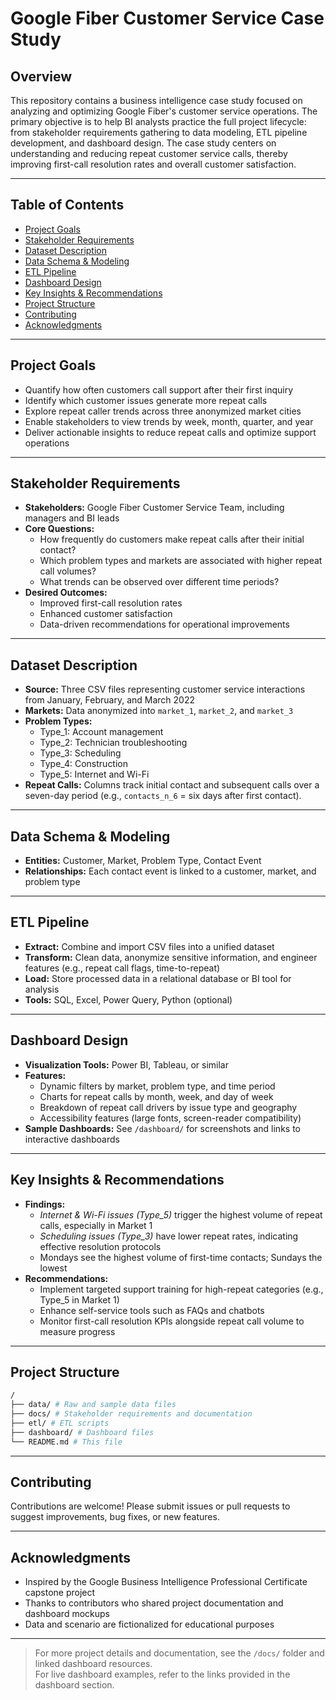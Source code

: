 # Google Fiber Customer Service Case Study

## Overview

This repository contains a business intelligence case study focused on analyzing and optimizing Google Fiber's customer service operations. The primary objective is to help BI analysts practice the full project lifecycle: from stakeholder requirements gathering to data modeling, ETL pipeline development, and dashboard design. The case study centers on understanding and reducing repeat customer service calls, thereby improving first-call resolution rates and overall customer satisfaction.

---

## Table of Contents

- [Project Goals](#project-goals)
- [Stakeholder Requirements](#stakeholder-requirements)
- [Dataset Description](#dataset-description)
- [Data Schema & Modeling](#data-schema--modeling)
- [ETL Pipeline](#etl-pipeline)
- [Dashboard Design](#dashboard-design)
- [Key Insights & Recommendations](#key-insights--recommendations)
- [Project Structure](#project-structure)
- [Contributing](#contributing)
- [Acknowledgments](#acknowledgments)

---

## Project Goals

- Quantify how often customers call support after their first inquiry
- Identify which customer issues generate more repeat calls
- Explore repeat caller trends across three anonymized market cities
- Enable stakeholders to view trends by week, month, quarter, and year
- Deliver actionable insights to reduce repeat calls and optimize support operations

---

## Stakeholder Requirements

- **Stakeholders:** Google Fiber Customer Service Team, including managers and BI leads
- **Core Questions:**
  - How frequently do customers make repeat calls after their initial contact?
  - Which problem types and markets are associated with higher repeat call volumes?
  - What trends can be observed over different time periods?
- **Desired Outcomes:**
  - Improved first-call resolution rates
  - Enhanced customer satisfaction
  - Data-driven recommendations for operational improvements

---

## Dataset Description

- **Source:** Three CSV files representing customer service interactions from January, February, and March 2022
- **Markets:** Data anonymized into `market_1`, `market_2`, and `market_3`
- **Problem Types:**
  - Type_1: Account management
  - Type_2: Technician troubleshooting
  - Type_3: Scheduling
  - Type_4: Construction
  - Type_5: Internet and Wi-Fi
- **Repeat Calls:** Columns track initial contact and subsequent calls over a seven-day period (e.g., `contacts_n_6` = six days after first contact).

---

## Data Schema & Modeling

- **Entities:** Customer, Market, Problem Type, Contact Event
- **Relationships:** Each contact event is linked to a customer, market, and problem type

---

## ETL Pipeline

- **Extract:** Combine and import CSV files into a unified dataset
- **Transform:** Clean data, anonymize sensitive information, and engineer features (e.g., repeat call flags, time-to-repeat)
- **Load:** Store processed data in a relational database or BI tool for analysis
- **Tools:** SQL, Excel, Power Query, Python (optional)

---

## Dashboard Design

- **Visualization Tools:** Power BI, Tableau, or similar
- **Features:**
  - Dynamic filters by market, problem type, and time period
  - Charts for repeat calls by month, week, and day of week
  - Breakdown of repeat call drivers by issue type and geography
  - Accessibility features (large fonts, screen-reader compatibility)
- **Sample Dashboards:** See `/dashboard/` for screenshots and links to interactive dashboards

---

## Key Insights & Recommendations

- **Findings:**
  - *Internet & Wi-Fi issues (Type_5)* trigger the highest volume of repeat calls, especially in Market 1
  - *Scheduling issues (Type_3)* have lower repeat rates, indicating effective resolution protocols
  - Mondays see the highest volume of first-time contacts; Sundays the lowest
- **Recommendations:**
  - Implement targeted support training for high-repeat categories (e.g., Type_5 in Market 1)
  - Enhance self-service tools such as FAQs and chatbots
  - Monitor first-call resolution KPIs alongside repeat call volume to measure progress

---
## Project Structure

```bash
/
├── data/ # Raw and sample data files
├── docs/ # Stakeholder requirements and documentation
├── etl/ # ETL scripts
├── dashboard/ # Dashboard files
└── README.md # This file
```

---

## Contributing

Contributions are welcome! Please submit issues or pull requests to suggest improvements, bug fixes, or new features.

---

## Acknowledgments

- Inspired by the Google Business Intelligence Professional Certificate capstone project
- Thanks to contributors who shared project documentation and dashboard mockups
- Data and scenario are fictionalized for educational purposes

---

> For more project details and documentation, see the `/docs/` folder and linked dashboard resources.  
> For live dashboard examples, refer to the links provided in the dashboard section.
